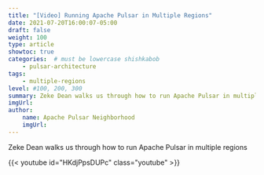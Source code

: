 ```yaml
---
title: "[Video] Running Apache Pulsar in Multiple Regions"
date: 2021-07-20T16:00:07-05:00
draft: false
weight: 100
type: article
showtoc: true
categories:  # must be lowercase shishkabob
    - pulsar-architecture
tags:
    - multiple-regions
level: #100, 200, 300
summary: Zeke Dean walks us through how to run Apache Pulsar in multiple regions
imgUrl:
author:
    name: Apache Pulsar Neighborhood
    imgUrl:
---
```


Zeke Dean walks us through how to run Apache Pulsar in multiple regions

{{< youtube id="HKdjPpsDUPc" class="youtube" >}}